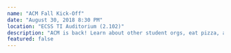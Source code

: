 ```yaml
---
name: "ACM Fall Kick-Off"
date: "August 30, 2018 8:30 PM"
location: "ECSS TI Auditorium (2.102)"
description: "ACM is back! Learn about other student orgs, eat pizza, and meet new people!"
featured: false
---
```

